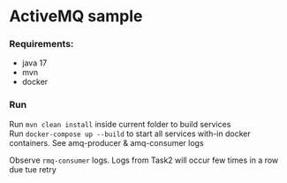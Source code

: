 # ActiveMQ sample

### Requirements:
- java 17
- mvn
- docker

### Run

Run `mvn clean install` inside current folder to build services
<br />
Run `docker-compose up --build` to start all services with-in docker containers. See amq-producer & amq-consumer logs

Observe `rmq-consumer` logs. Logs from Task2 will occur few times in a row due tue retry
